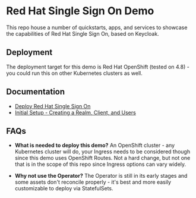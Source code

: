 # Red Hat Single Sign On Demo

This repo house a number of quickstarts, apps, and services to showcase the capabilities of Red Hat Single Sign On, based on Keycloak.

## Deployment

The deployment target for this demo is Red Hat OpenShift (tested on 4.8) - you could run this on other Kubernetes clusters as well.

## Documentation

- [Deploy Red Hat Single Sign On](./docs/deploy-rh-sso.md)
- [Initial Setup - Creating a Realm, Client, and Users](./docs/rh-sso-initial-setup.md)

## FAQs

- **What is needed to deploy this demo?**
  An OpenShift cluster - any Kubernetes cluster will do, your Ingress needs to be considered though since this demo uses OpenShift Routes.  Not a hard change, but not one that is in the scope of this repo since Ingress options can vary widely.

- **Why not use the Operator?**
  The Operator is still in its early stages and some assets don't reconcile properly - it's best and more easily customizable to deploy via StatefulSets.